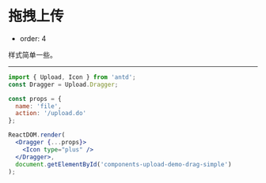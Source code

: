 # 拖拽上传

- order: 4

样式简单一些。

---

````jsx
import { Upload, Icon } from 'antd';
const Dragger = Upload.Dragger;

const props = {
  name: 'file',
  action: '/upload.do'
};

ReactDOM.render(
  <Dragger {...props}>
    <Icon type="plus" />
  </Dragger>,
  document.getElementById('components-upload-demo-drag-simple')
);
````

<style>
#components-upload-demo-drag-simple {
  width: 246px;
}
</style>

